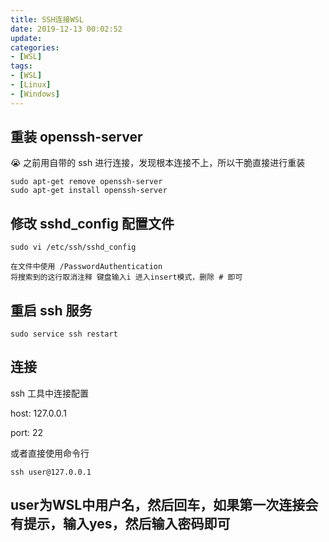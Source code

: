 ```yaml
---
title: SSH连接WSL
date: 2019-12-13 00:02:52
update:
categories:
- [WSL]
tags:
- [WSL]
- [Linux]
- [Windows]
---
```


##  重装 openssh-server

😭 之前用自带的 ssh 进行连接，发现根本连接不上，所以干脆直接进行重装

```shell
sudo apt-get remove openssh-server
sudo apt-get install openssh-server
```

## 修改 sshd_config 配置文件

```shell
sudo vi /etc/ssh/sshd_config

在文件中使用 /PasswordAuthentication
将搜索到的这行取消注释 键盘输入i 进入insert模式，删除 # 即可
```

## 重启 ssh 服务

```shell
sudo service ssh restart
```

## 连接

ssh 工具中连接配置

host: 127.0.0.1

port: 22

或者直接使用命令行

```shell
ssh user@127.0.0.1
```

user为WSL中用户名，然后回车，如果第一次连接会有提示，输入yes，然后输入密码即可
---
